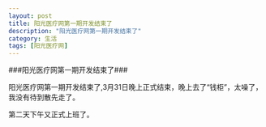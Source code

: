 ```yaml
---
layout: post
title: 阳光医疗网第一期开发结束了
description: "阳光医疗网第一期开发结束了"  
category: 生活
tags: [阳光医疗网]
---
```

###阳光医疗网第一期开发结束了###
<p>阳光医疗网第一期开发结束了,3月31日晚上正式结束，晚上去了“钱柜”，太噪了，我没有待到散先走了。</p>
<p>第二天下午又正式上班了。</p>